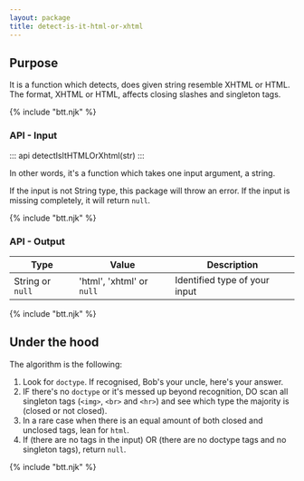 ```yaml
---
layout: package
title: detect-is-it-html-or-xhtml
---
```


## Purpose

It is a function which detects, does given string resemble XHTML or HTML. The format, XHTML or HTML, affects closing slashes and singleton tags.

{% include "btt.njk" %}

### API - Input

::: api
detectIsItHTMLOrXhtml(str)
:::

In other words, it's a function which takes one input argument, a string.

If the input is not String type, this package will throw an error. If the input is missing completely, it will return `null`.

{% include "btt.njk" %}

### API - Output

| Type             | Value                     | Description                   |
| ---------------- | ------------------------- | ----------------------------- |
| String or `null` | 'html', 'xhtml' or `null` | Identified type of your input |

{% include "btt.njk" %}

## Under the hood

The algorithm is the following:

1.  Look for `doctype`. If recognised, Bob's your uncle, here's your answer.
2.  IF there's no `doctype` or it's messed up beyond recognition, DO scan all singleton tags (`<img>`, `<br>` and `<hr>`) and see which type the majority is (closed or not closed).
3.  In a rare case when there is an equal amount of both closed and unclosed tags, lean for `html`.
4.  If (there are no tags in the input) OR (there are no doctype tags and no singleton tags), return `null`.

{% include "btt.njk" %}
